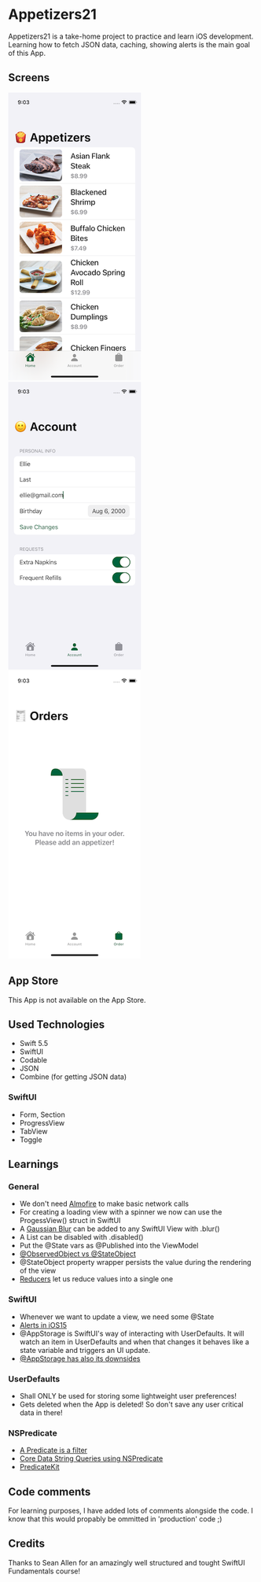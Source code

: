 # Appetizers21
Appetizers21 is a take-home project to practice and learn iOS development. Learning how to fetch JSON data, caching, showing alerts
is the main goal of this App.

## Screens
![Home](appetizers21-home.png)
![Home](appetizers21-account.png)
![Home](appetizers21-order.png)

## App Store
This App is not available on the App Store.

## Used Technologies
- Swift 5.5
- SwiftUI
- Codable
- JSON
- Combine (for getting JSON data)
### SwiftUI
- Form, Section
- ProgressView
- TabView
- Toggle

## Learnings
### General
- We don't need [Almofire](https://github.com/Alamofire/Alamofire) to make basic network calls
- For creating a loading view with a spinner we now can use the ProgessView() struct in SwiftUI
- A [Gaussian Blur](https://en.wikipedia.org/wiki/Gaussian_blur) can be added to any SwiftUI View with .blur()
- A List can be disabled with .disabled()
- Put the @State vars as @Published into the ViewModel
- [@ObservedObject vs @StateObject](https://medium.com/swlh/understanding-stateobject-in-swiftui-for-ios-14-98c68310154a)
- @StateObject property wrapper persists the value during the rendering of the view
- [Reducers](https://www.hackingwithswift.com/example-code/language/how-to-use-reduce-to-condense-an-array-into-a-single-value) let us reduce values into a single one
### SwiftUI
- Whenever we want to update a view, we need some @State
- [Alerts in iOS15](https://www.hackingwithswift.com/quick-start/swiftui/how-to-show-an-alert)
- @AppStorage is SwiftUI's way of interacting with UserDefaults. It will watch an item in UserDefaults and when that changes
it behaves like a state variable and triggers an UI update.
- [@AppStorage has also its downsides](https://www.avanderlee.com/swift/appstorage-explained/)
### UserDefaults
- Shall ONLY be used for storing some lightweight user preferences! 
- Gets deleted when the App is deleted! So don't save any user critical data in there!
### NSPredicate
- [A Predicate is a filter](https://www.hackingwithswift.com/read/38/7/examples-of-using-nspredicate-to-filter-nsfetchrequest)
- [Core Data String Queries using NSPredicate](https://www.advancedswift.com/core-data-string-query-examples-in-swift/)
- [PredicateKit](https://github.com/ftchirou/PredicateKit)

## Code comments
For learning purposes, I have added lots of comments alongside the code. I know that this would propably be ommitted in 'production' code ;)

## Credits
Thanks to Sean Allen for an amazingly well structured and tought SwiftUI Fundamentals course!
